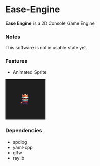 # Ease-Engine

**Ease Engine** is a 2D Console Game Engine


### Notes
   This software is not in usable state yet.


### Features
   - Animated Sprite <br>
   <!-- ![Animated Sprite 2D](https://raw.githubusercontent.com/Lexographics/Ease-Engine/main/.gh_resources/anim.gif) -->
   <img alt="Animated Sprite" src="https://raw.githubusercontent.com/Lexographics/Ease-Engine/main/.gh_resources/anim.gif" width="25%">




### Dependencies
   - spdlog
   - yaml-cpp
   - glfw
   - raylib
